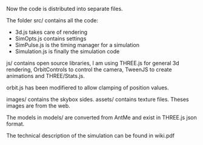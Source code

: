 Now the code is distributed into separate files.

The folder src/ contains all the code:
- 3d.js takes care of rendering
- SimOpts.js contains settings
- SimPulse.js is the timing manager for a simulation
- Simulation.js is finally the simulation code

js/ contains open source libraries, I am using THREE.js for general 3d rendering, OrbitControls to control the camera, TweenJS to create animations and THREE/Stats.js.

orbit.js has been modifiered to allow clamping of position values.

images/ contains the skybox sides. assets/ contains texture files. Theses images are from the web. 

The models in models/ are converted from AntMe and exist in THREE.js json format.

The technical description of the simulation can be found in wiki.pdf
